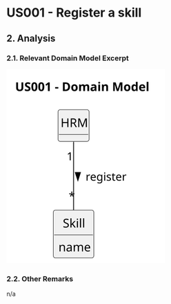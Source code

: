 # US001 - Register a skill

## 2. Analysis

### 2.1. Relevant Domain Model Excerpt

![Domain Model](svg/us001-domain-model.svg)

### 2.2. Other Remarks

n/a